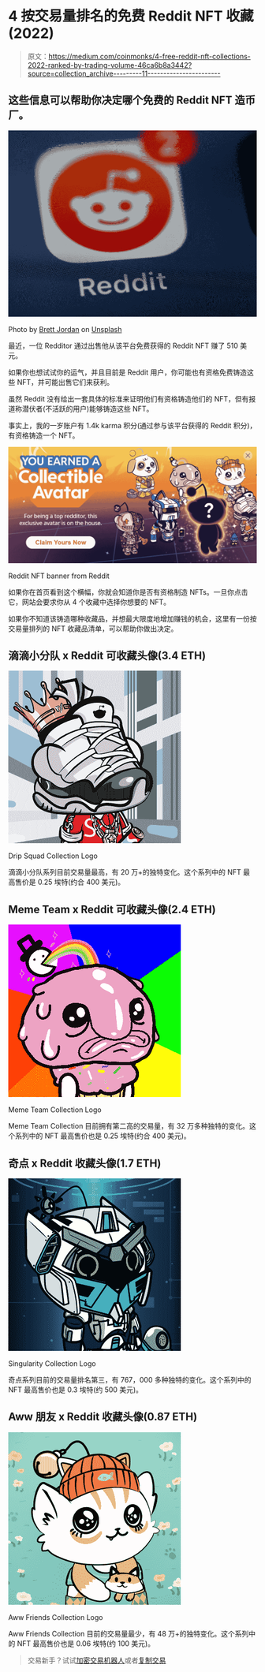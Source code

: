 # 4 按交易量排名的免费 Reddit NFT 收藏(2022)

> 原文：<https://medium.com/coinmonks/4-free-reddit-nft-collections-2022-ranked-by-trading-volume-46ca6b8a3442?source=collection_archive---------11----------------------->

## 这些信息可以帮助你决定哪个免费的 Reddit NFT 造币厂。

![](img/7c4ace7c6a9cba41f61f8bb04754d186.png)

Photo by [Brett Jordan](https://unsplash.com/@brett_jordan?utm_source=unsplash&utm_medium=referral&utm_content=creditCopyText) on [Unsplash](https://unsplash.com/s/photos/reddit?utm_source=unsplash&utm_medium=referral&utm_content=creditCopyText)

最近，一位 Redditor 通过出售他从该平台免费获得的 Reddit NFT 赚了 510 美元。

如果你也想试试你的运气，并且目前是 Reddit 用户，你可能也有资格免费铸造这些 NFT，并可能出售它们来获利。

虽然 Reddit 没有给出一套具体的标准来证明他们有资格铸造他们的 NFT，但有报道称潜伏者(不活跃的用户)能够铸造这些 NFT。

事实上，我的一岁账户有 1.4k karma 积分(通过参与该平台获得的 Reddit 积分)，有资格铸造一个 NFT。

![](img/c8b194273e5d74cce9602c086724c969.png)

Reddit NFT banner from Reddit

如果你在首页看到这个横幅，你就会知道你是否有资格制造 NFTs。一旦你点击它，网站会要求你从 4 个收藏中选择你想要的 NFT。

如果你不知道该铸造哪种收藏品，并想最大限度地增加赚钱的机会，这里有一份按交易量排列的 NFT 收藏品清单，可以帮助你做出决定。

## 滴滴小分队 x Reddit 可收藏头像(3.4 ETH)

![](img/fff7e42776cf5a3d4a5343cadb506218.png)

Drip Squad Collection Logo

滴滴小分队系列目前交易量最高，有 20 万+的独特变化。这个系列中的 NFT 最高售价是 0.25 埃特(约合 400 美元)。

## Meme Team x Reddit 可收藏头像(2.4 ETH)

![](img/058378494110fdeaf019ef92d600f6b5.png)

Meme Team Collection Logo

Meme Team Collection 目前拥有第二高的交易量，有 32 万多种独特的变化。这个系列中的 NFT 最高售价也是 0.25 埃特(约合 400 美元)。

## 奇点 x Reddit 收藏头像(1.7 ETH)

![](img/a07cf54ce3f4411ba105055908228924.png)

Singularity Collection Logo

奇点系列目前的交易量排名第三，有 767，000 多种独特的变化。这个系列中的 NFT 最高售价也是 0.3 埃特(约 500 美元)。

## Aww 朋友 x Reddit 收藏头像(0.87 ETH)

![](img/66b11031d16616e584dc5dec219e3b5c.png)

Aww Friends Collection Logo

Aww Friends Collection 目前的交易量最少，有 48 万+的独特变化。这个系列中的 NFT 最高售价也是 0.06 埃特(约 100 美元)。

> 交易新手？试试[加密交易机器人](/coinmonks/crypto-trading-bot-c2ffce8acb2a)或者[复制交易](/coinmonks/top-10-crypto-copy-trading-platforms-for-beginners-d0c37c7d698c)